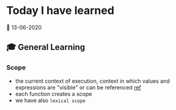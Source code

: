 # Today I have learned

:calendar: 13-06-2020

## :mortar_board: General Learning

### Scope

- the current context of execution, context in which values and expressions are "visible" or can be referenced [ref](https://developer.mozilla.org/en-US/docs/Glossary/Scope)
- each function creates a scope
- we have also `lexical scope`